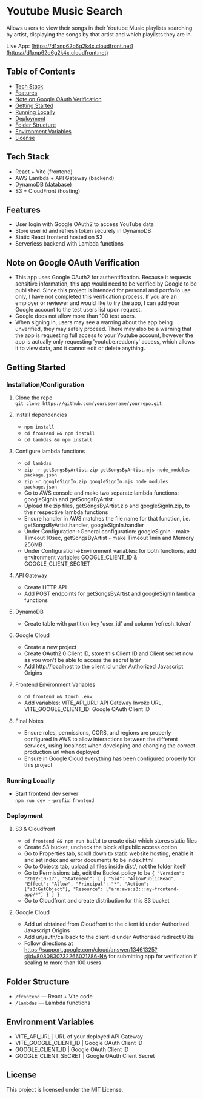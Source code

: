 # Youtube Music Search

Allows users to view their songs in their Youtube Music playlists searching by artist, displaying
the songs by that artist and which playlists they are in.

Live App: [https://d1xnp62o6g2k4x.cloudfront.net](https://d1xnp62o6g2k4x.cloudfront.net)

## Table of Contents

- [Tech Stack](#tech-stack)
- [Features](#features)
- [Note on Google OAuth Verification](#note-on-google-oauth-verification)
- [Getting Started](#getting-started)
- [Running Locally](#running-locally)
- [Deployment](#deployment)
- [Folder Structure](#folder-structure)
- [Environment Variables](#environment-variables)
- [License](#license)

## Tech Stack

- React + Vite (frontend)
- AWS Lambda + API Gateway (backend)
- DynamoDB (database)
- S3 + CloudFront (hosting)

## Features

- User login with Google OAuth2 to access YouTube data
- Store user id and refresh token securely in DynamoDB
- Static React frontend hosted on S3
- Serverless backend with Lambda functions

## Note on Google OAuth Verification

- This app uses Google OAuth2 for authentification. Because it requests sensitive information, this app
  would need to be verified by Google to be published. Since this project is intended for personal and portfolio use only,
  I have not completed this verification process. If you are an employer or reviewer and
  would like to try the app, I can add your Google account to the test users list upon request.
- Google does not allow more than 100 test users.
- When signing in, users may see a warning about the app being unverified, they may
  safely proceed. There may also be a warning that the app is requesting full access to your Youtube account, however the app 
  is actually only requesting 'youtube.readonly' access, which allows it to view data, and it cannot edit or delete anything.

## Getting Started

### Installation/Configuration

1. Clone the repo  
   `git clone https://github.com/yourusername/yourrepo.git`

2. Install dependencies

   - `npm install`
   - `cd frontend && npm install`
   - `cd lambdas && npm install`

3. Configure lambda functions

   - `cd lambdas`
   - `zip -r getSongsByArtist.zip getSongsByArtist.mjs node_modules package.json`
   - `zip -r googleSignIn.zip googleSignIn.mjs node_modules package.json`
   - Go to AWS console and make two separate lambda functions:
     googleSignIn and getSongsByArtist
   - Upload the zip files, getSongsByArtist.zip and googleSignIn.zip, to their respective lambda functions
   - Ensure handler in AWS matches the file name for that function,
     i.e. getSongsByArtist.handler, googleSignIn.handler
   - Under Configuration->General configuration:
     googleSignIn - make Timeout 10sec,
     getSongsByArtist - make Timeout 1min and Memory 256MB
   - Under Configuration->Environment variables:
     for both functions, add environment variables GOOGLE_CLIENT_ID & GOOGLE_CLIENT_SECRET

4. API Gateway

   - Create HTTP API
   - Add POST endpoints for getSongsByArtist and googleSignIn lambda functions

5. DynamoDB

   - Create table with partition key 'user_id' and column 'refresh_token'

6. Google Cloud

   - Create a new project
   - Create OAuth2.0 Client ID, store this Client ID and Client secret now as
     you won't be able to access the secret later
   - Add http://localhost to the client id under Authorized Javascript Origins

7. Frontend Environment Variables

   - `cd frontend && touch .env`
   - Add variables:
     VITE_API_URL: API Gateway Invoke URL,
     VITE_GOOGLE_CLIENT_ID: Google OAuth Client ID

8. Final Notes
   - Ensure roles, permissions, CORS, and regions are properly configured in AWS to
     allow interactions between the different services, using localhost when developing and
     changing the correct production url when deployed
   - Ensure in Google Cloud everything has been configured properly for this project

### Running Locally

- Start frontend dev server  
  `npm run dev --prefix frontend`

### Deployment

1. S3 & Cloudfront

   - `cd frontend && npm run build` to create dist/ which stores static files
   - Create S3 bucket, uncheck the block all public access option
   - Go to Properties tab, scroll down to static website hosting, enable it and set index and error documents to be index.html
   - Go to Objects tab, upload all files inside dist/, not the folder itself
   - Go to Permissions tab, edit the Bucket policy to be
     `{
   "Version": "2012-10-17",
   "Statement": [
      {
         "Sid": "AllowPublicRead",
         "Effect": "Allow",
         "Principal": "*",
         "Action": ["s3:GetObject"],
         "Resource": ["arn:aws:s3:::my-frontend-app/*"]
      }
   ]
}`
   - Go to Cloudfront and create distribution for this S3 bucket

2. Google Cloud
   - Add url obtained from Cloudfront to the client id under Authorized Javascript Origins
   - Add url/auth/callback to the client id under Authorized redirect URIs
   - Follow directions at https://support.google.com/cloud/answer/13461325?sjid=8080830732266021786-NA for submitting app for
     verification if scaling to more than 100 users

## Folder Structure

- `/frontend` — React + Vite code
- `/lambdas` — Lambda functions

## Environment Variables

- VITE_API_URL | URL of your deployed API Gateway
- VITE_GOOGLE_CLIENT_ID | Google OAuth Client ID
- GOOGLE_CLIENT_ID | Google OAuth Client ID
- GOOGLE_CLIENT_SECRET | Google OAuth Client Secret

## License

This project is licensed under the MIT License.
